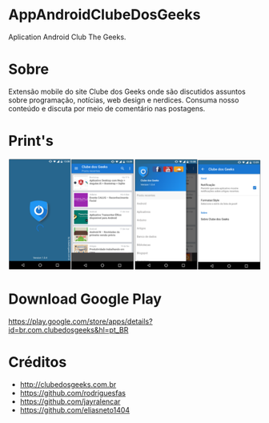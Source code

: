 # AppAndroidClubeDosGeeks
Aplication Android Club The Geeks.

# Sobre
Extensão mobile do site Clube dos Geeks onde são discutidos assuntos sobre programação, notícias, web design e nerdices. Consuma nosso conteúdo e discuta por meio de comentário nas postagens.

# Print's
![alt tag](https://github.com/rodriguesfas/AppAndroidClubeDosGeeks/blob/master/img/app_cdg.png)

# Download Google Play
https://play.google.com/store/apps/details?id=br.com.clubedosgeeks&hl=pt_BR

# Créditos
- http://clubedosgeeks.com.br
- https://github.com/rodriguesfas
- https://github.com/jayralencar
- https://github.com/eliasneto1404
